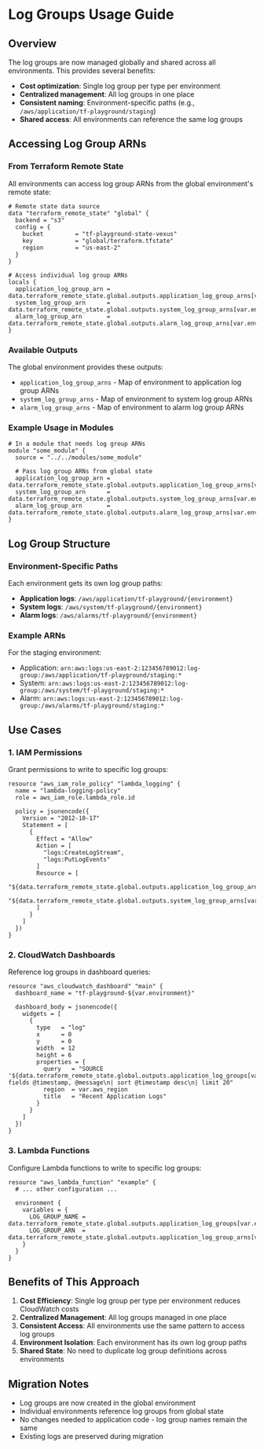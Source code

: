 # Log Groups Usage Guide

## Overview

The log groups are now managed globally and shared across all environments. This provides several benefits:

- **Cost optimization**: Single log group per type per environment
- **Centralized management**: All log groups in one place
- **Consistent naming**: Environment-specific paths (e.g., `/aws/application/tf-playground/staging`)
- **Shared access**: All environments can reference the same log groups

## Accessing Log Group ARNs

### From Terraform Remote State

All environments can access log group ARNs from the global environment's remote state:

```hcl
# Remote state data source
data "terraform_remote_state" "global" {
  backend = "s3"
  config = {
    bucket         = "tf-playground-state-vexus"
    key            = "global/terraform.tfstate"
    region         = "us-east-2"
  }
}

# Access individual log group ARNs
locals {
  application_log_group_arn = data.terraform_remote_state.global.outputs.application_log_group_arns[var.environment]
  system_log_group_arn      = data.terraform_remote_state.global.outputs.system_log_group_arns[var.environment]
  alarm_log_group_arn       = data.terraform_remote_state.global.outputs.alarm_log_group_arns[var.environment]
}
```

### Available Outputs

The global environment provides these outputs:

- `application_log_group_arns` - Map of environment to application log group ARNs
- `system_log_group_arns` - Map of environment to system log group ARNs
- `alarm_log_group_arns` - Map of environment to alarm log group ARNs

### Example Usage in Modules

```hcl
# In a module that needs log group ARNs
module "some_module" {
  source = "../../modules/some_module"
  
  # Pass log group ARNs from global state
  application_log_group_arn = data.terraform_remote_state.global.outputs.application_log_group_arns[var.environment]
  system_log_group_arn      = data.terraform_remote_state.global.outputs.system_log_group_arns[var.environment]
  alarm_log_group_arn       = data.terraform_remote_state.global.outputs.alarm_log_group_arns[var.environment]
}
```

## Log Group Structure

### Environment-Specific Paths

Each environment gets its own log group paths:

- **Application logs**: `/aws/application/tf-playground/{environment}`
- **System logs**: `/aws/system/tf-playground/{environment}`
- **Alarm logs**: `/aws/alarms/tf-playground/{environment}`

### Example ARNs

For the staging environment:
- Application: `arn:aws:logs:us-east-2:123456789012:log-group:/aws/application/tf-playground/staging:*`
- System: `arn:aws:logs:us-east-2:123456789012:log-group:/aws/system/tf-playground/staging:*`
- Alarm: `arn:aws:logs:us-east-2:123456789012:log-group:/aws/alarms/tf-playground/staging:*`

## Use Cases

### 1. IAM Permissions

Grant permissions to write to specific log groups:

```hcl
resource "aws_iam_role_policy" "lambda_logging" {
  name = "lambda-logging-policy"
  role = aws_iam_role.lambda_role.id

  policy = jsonencode({
    Version = "2012-10-17"
    Statement = [
      {
        Effect = "Allow"
        Action = [
          "logs:CreateLogStream",
          "logs:PutLogEvents"
        ]
        Resource = [
          "${data.terraform_remote_state.global.outputs.application_log_group_arns[var.environment]}:*",
          "${data.terraform_remote_state.global.outputs.system_log_group_arns[var.environment]}:*"
        ]
      }
    ]
  })
}
```

### 2. CloudWatch Dashboards

Reference log groups in dashboard queries:

```hcl
resource "aws_cloudwatch_dashboard" "main" {
  dashboard_name = "tf-playground-${var.environment}"

  dashboard_body = jsonencode({
    widgets = [
      {
        type   = "log"
        x      = 0
        y      = 0
        width  = 12
        height = 6
        properties = {
          query   = "SOURCE '${data.terraform_remote_state.global.outputs.application_log_groups[var.environment]}'\n| fields @timestamp, @message\n| sort @timestamp desc\n| limit 20"
          region  = var.aws_region
          title   = "Recent Application Logs"
        }
      }
    ]
  })
}
```

### 3. Lambda Functions

Configure Lambda functions to write to specific log groups:

```hcl
resource "aws_lambda_function" "example" {
  # ... other configuration ...

  environment {
    variables = {
      LOG_GROUP_NAME = data.terraform_remote_state.global.outputs.application_log_groups[var.environment]
      LOG_GROUP_ARN  = data.terraform_remote_state.global.outputs.application_log_group_arns[var.environment]
    }
  }
}
```

## Benefits of This Approach

1. **Cost Efficiency**: Single log group per type per environment reduces CloudWatch costs
2. **Centralized Management**: All log groups managed in one place
3. **Consistent Access**: All environments use the same pattern to access log groups
4. **Environment Isolation**: Each environment has its own log group paths
5. **Shared State**: No need to duplicate log group definitions across environments

## Migration Notes

- Log groups are now created in the global environment
- Individual environments reference log groups from global state
- No changes needed to application code - log group names remain the same
- Existing logs are preserved during migration 